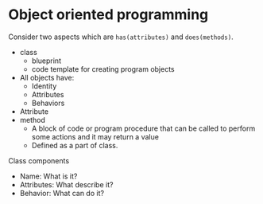 # Object oriented programming

Consider two aspects which are `has(attributes)` and `does(methods)`.

- class
  - blueprint
  - code template for creating program objects
- All objects have: 
  - Identity
  - Attributes
  - Behaviors
- Attribute
- method
  - A block of code or program procedure that can be called to perform some actions and it may return a value
  - Defined as a part of class.

Class components
- Name: What is it?
- Attributes: What describe it?
- Behavior: What can do it?